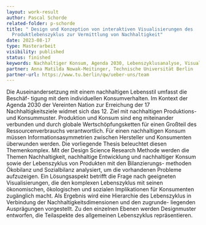 ```yaml
---
layout: work-result
author: Pascal Schorde
related-folder: p-schorde
title: " Design und Konzeption von interaktiven Visualisierungen des
  Produktlebenszyklus zur Vermittlung von Nachhaltigkeit"
date: 2023-08-17
type: Masterarbeit
visibility: published
status: finished
keywords: Nachhaltiger Konsum, Agenda 2030, Lebenszyklusanalyse, Visualisierung von Nachhaltigkeitsdimensionen
partner: Anna Matilda Nowak-Meitinger, Technische Universität Berlin
partner-url: https://www.tu.berlin/qw/ueber-uns/team
---
```

Die Auseinandersetzung mit einem nachhaltigen Lebensstil umfasst die Beschäf- tigung mit dem individuellen Konsumverhalten. Im Kontext der Agenda 2030 der Vereinten Nation zur Erreichung der 17 Nachhaltigkeitsziele widmet sich das 12. Ziel mit nachhaltigen Produktions- und Konsummuster. Produktion und Konsum sind eng miteinander verbunden und durch globale Wertschöpfungsketten für einen Großteil des Ressourcenverbrauchs verantwortlich. Für einen nachhaltigen Konsum müssen Informationsasymmetrien zwischen Hersteller und Konsumenten überwunden werden. Die vorliegende Thesis beleuchtet diesen Themenkomplex. Mit der Design Science Research Methode werden die Themen Nachhaltigkeit, nachhaltige Entwicklung und nachhaltiger Konsum sowie der Lebenszyklus von Produkten mit den Bilanzierungs- methoden Ökobilanz und Sozialbilanz analysiert, um die vorhandenen Probleme aufzuzeigen. Ein Lösungsaspekt betrifft die Frage nach geeigneten Visualisierungen, die den komplexen Lebenszyklus mit seinen ökonomischen, ökologischen und sozialen Implikationen für Konsumenten zugänglich macht. Als Ergebnis wird eine Hierarchie des Lebenszyklus in Verbindung der Nachhaltigkeitsdimensionen und den zugrunde- liegenden Ausprägungen vorgestellt. Zu den einzelnen Ebenen werden Designmuster entworfen, die Teilaspekte des allgemeinen Lebenszyklus repräsentieren.
